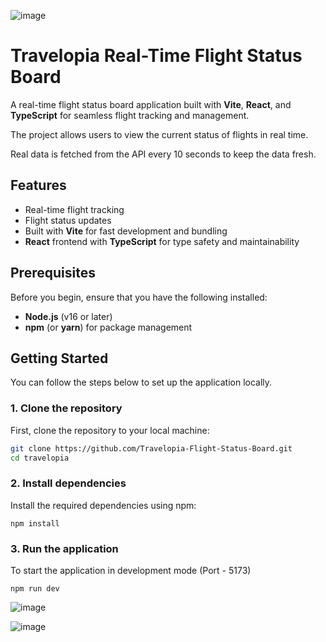 ![image](https://github.com/user-attachments/assets/2dce276a-2587-4de6-a554-9337875bf7d8)



# Travelopia Real-Time Flight Status Board

A real-time flight status board application built with **Vite**, **React**, and **TypeScript** for seamless flight tracking and management. 

The project allows users to view the current status of flights in real time.

Real data is fetched from the API every 10 seconds to keep the data fresh.

## Features

- Real-time flight tracking
- Flight status updates
- Built with **Vite** for fast development and bundling
- **React** frontend with **TypeScript** for type safety and maintainability

## Prerequisites

Before you begin, ensure that you have the following installed:

- **Node.js** (v16 or later)
- **npm** (or **yarn**) for package management

## Getting Started

You can follow the steps below to set up the application locally.

### 1. Clone the repository

First, clone the repository to your local machine:

```bash
git clone https://github.com/Travelopia-Flight-Status-Board.git
cd travelopia
```

### 2. Install dependencies
Install the required dependencies using npm:

```
npm install
```

### 3. Run the application
To start the application in development mode (Port - 5173)

```
npm run dev
```



![image](https://github.com/user-attachments/assets/9add6a51-d3fb-41b0-93cd-f6ea8f9965db)

![image](https://github.com/user-attachments/assets/73483027-419a-4271-9d31-6808e3bfa59e)





